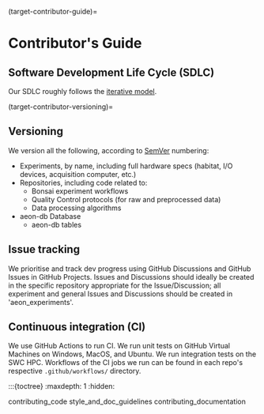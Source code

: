 (target-contributor-guide)=
# Contributor's Guide

## Software Development Life Cycle (SDLC)

Our SDLC roughly follows the [iterative model](https://www.tutorialspoint.com/sdlc/sdlc_iterative_model.htm).

(target-contributor-versioning)=
## Versioning

We version all the following, according to [SemVer](semver:) numbering: 

- Experiments, by name, including full hardware specs (habitat, I/O devices, 
  acquisition computer, etc.)
- Repositories, including code related to:
  - Bonsai experiment workflows
  - Quality Control protocols (for raw and preprocessed data)
  - Data processing algorithms
- aeon-db Database
  - aeon-db tables

## Issue tracking

We prioritise and track dev progress using GitHub Discussions and GitHub Issues in GitHub Projects. Issues and Discussions should ideally be created in the specific repository appropriate for the Issue/Discussion; all experiment and general Issues and Discussions should be created in 'aeon_experiments'.

## Continuous integration (CI)

We use GitHub Actions to run CI. We run unit tests on GitHub Virtual Machines on Windows, MacOS, and Ubuntu. We run integration tests on the SWC HPC. Workflows of the CI jobs we run can be found in each repo's respective `.github/workflows/` directory.

:::{toctree}
:maxdepth: 1
:hidden:

contributing_code
style_and_doc_guidelines
contributing_documentation
